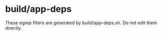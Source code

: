 build/app-deps
==============

These egrep filters are generated by build/app-deps.sh.  Do not edit them
directly.
